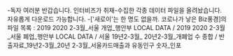 -독자 여러분 반갑습니다. 인터비즈가 취재-수집한 각종 데이터 파일을 올려놨습니다. 자유롭게 다운로드 가능합니다.
-['새로이'는 한 명도 없을까. 코로나가 낳은 Biz풍경]의 파일 목록 : 2019 2020 2-3월_서울 개업_행안부 LOCAL DATA / 2019 2020 2-3월_서울 폐업_행안부 LOCAL DATA / 서울 19년2-3월_ 20년2-3월_개폐업 수 종합 / 반출자료_19년2-3월_20년 2-3월_서울카드매출과 유동인구 숫자_인포
